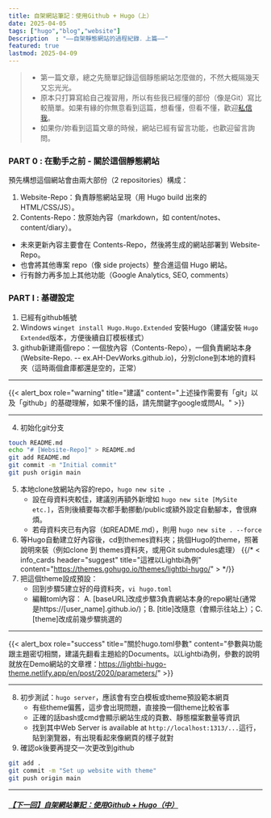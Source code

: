 ```yaml
---
title: 自架網站筆記：使用Github + Hugo（上）
date: 2025-04-05 
tags: ["hugo","blog","website"]
Description  : "——自架靜態網站的過程紀錄．上篇——"
featured: true
lastmod: 2025-04-09
---
```


> + 第一篇文章，總之先簡單記錄這個靜態網站怎麼做的，不然大概隔幾天又忘光光。
> + 原本只打算寫給自己複習用，所以有些我已經懂的部份（像是Git）寫比較簡單。如果有緣的你無意看到這篇，想看懂，但看不懂，歡迎[私信我](mailto:a.h.devworks@gmail.com>)。
> + 如果你/妳看到這篇文章的時候，網站已經有留言功能，也歡迎留言詢問。

### PART 0 : 在動手之前 - 關於這個靜態網站
預先構想這個網站會由兩大部份（2 repositories）構成：
1. Website-Repo：負責靜態網站呈現（用 Hugo build 出來的 HTML/CSS/JS）。
2. Contents-Repo：放原始內容（markdown，如 content/notes、content/diary）。
+ 未來更新內容主要會在 Contents-Repo，然後將生成的網站部署到 Website-Repo。
+ 也會將其他專案 repo（像 side projects）整合進這個 Hugo 網站。
+ 行有餘力再多加上其他功能（Google Analytics, SEO, comments）


### PART I : 基礎設定
1. 已經有github帳號
2. Windows `winget install Hugo.Hugo.Extended` 安裝Hugo（建議安裝 `Hugo Extended`版本，方便後續自訂模板樣式）
3. github新建兩個repo：一個放內容（Contents-Repo），一個負責網站本身(Website-Repo. -- ex.AH-DevWorks.github.io)，分別clone到本地的資料夾（這時兩個倉庫都還是空的，正常）

---

{{< alert_box role="warning" title="建議" content="上述操作需要有「git」以及「github」的基礎理解，如果不懂的話，請先關鍵字google或問AI。" >}}

---

4. 初始化git分支
```bash
touch README.md
echo "# [Website-Repo]" > README.md
git add README.md
git commit -m "Initial commit"
git push origin main
```
5. 本地clone放網站內容的repo，`hugo new site .`
   + 設在母資料夾較佳，建議別再額外新增如 `hugo new site [MySite etc.]`，否則後續要每次都手動挪動/public或額外設定自動腳本，會很麻煩。
   + 若母資料夾已有內容（如README.md），則用 `hugo new site . --force`
6. 等Hugo自動建立好內容後，cd到themes資料夾；挑個Hugo的theme，照著說明來裝（例如clone 到 themes資料夾，或用Git submodules處理）
{{/* < info_cards header="suggest" title="這裡以Lightbi為例" content="https://themes.gohugo.io/themes/lightbi-hugo/" > */}}
7. 把這個theme設成預設：
    + 回到步驟5建立好的母資料夾，`vi hugo.toml`
    + 編輯toml內容： A. [baseURL]改成步驟3負責網站本身的repo網址(通常是https://[user_name].github.io/)；B. [title]改隨意（會顯示往站上）；C. [theme]改成前幾步驟挑選的

---

{{< alert_box role="success" title="關於hugo.toml參數" content="參數與功能跟主題密切相關，建議先翻看主題給的Documents。以Lightbi為例，參數的說明就放在Demo網站的文章裡：https://lightbi-hugo-theme.netlify.app/en/post/2020/parameters/" >}}

---

8. 初步測試：`hugo server`，應該會有空白模板或theme預設範本網頁
   + 有些theme偏舊，這步會出現問題，直接換一個theme比較省事
   + 正確的話bash或cmd會顯示網站生成的頁數、靜態檔案數量等資訊
   + 找到其中Web Server is available at `http://localhost:1313/...`這行，貼到瀏覽器，有出現看起來像網頁的樣子就對
9.  確認ok後要再提交一次更改到github
```bash
git add .
git commit -m "Set up website with theme"
git push origin main
```
 
 ---

##### [【下一回】自架網站筆記：使用Github + Hugo（中）](https://ah-devworks.github.io/notes/website/create_static_web_2/)